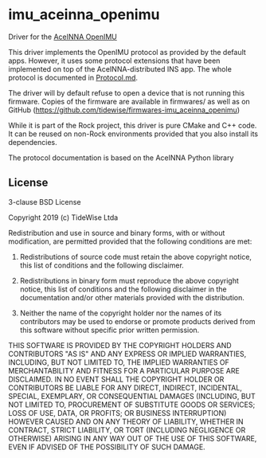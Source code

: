 # imu_aceinna_openimu

Driver for the [AceINNA OpenIMU](https://www.aceinna.com/openimu)

This driver implements the OpenIMU protocol as provided by the default apps.
However, it uses some protocol extensions that have been implemented on top
of the AceINNA-distributed INS app. The whole protocol is documented in
[Protocol.md](Protocol.md).

The driver will by default refuse to open a device that is not running this
firmware. Copies of the firmware are available in firmwares/ as well as on
GitHub (https://github.com/tidewise/firmwares-imu_aceinna_openimu)

While it is part of the Rock project, this driver is pure CMake and C++ code. It can
be reused on non-Rock environments provided that you also install its dependencies.

The protocol documentation is based on the AceINNA Python library

## License

3-clause BSD License

Copyright 2019 (c) TideWise Ltda

Redistribution and use in source and binary forms, with or without modification,
are permitted provided that the following conditions are met:

1. Redistributions of source code must retain the above copyright notice, this
   list of conditions and the following disclaimer.

2. Redistributions in binary form must reproduce the above copyright notice,
   this list of conditions and the following disclaimer in the documentation
   and/or other materials provided with the distribution.

3. Neither the name of the copyright holder nor the names of its contributors
   may be used to endorse or promote products derived from this software without
   specific prior written permission.

THIS SOFTWARE IS PROVIDED BY THE COPYRIGHT HOLDERS AND CONTRIBUTORS "AS IS" AND
ANY EXPRESS OR IMPLIED WARRANTIES, INCLUDING, BUT NOT LIMITED TO, THE IMPLIED
WARRANTIES OF MERCHANTABILITY AND FITNESS FOR A PARTICULAR PURPOSE ARE
DISCLAIMED. IN NO EVENT SHALL THE COPYRIGHT HOLDER OR CONTRIBUTORS BE LIABLE FOR
ANY DIRECT, INDIRECT, INCIDENTAL, SPECIAL, EXEMPLARY, OR CONSEQUENTIAL DAMAGES
(INCLUDING, BUT NOT LIMITED TO, PROCUREMENT OF SUBSTITUTE GOODS OR SERVICES;
LOSS OF USE, DATA, OR PROFITS; OR BUSINESS INTERRUPTION) HOWEVER CAUSED AND ON
ANY THEORY OF LIABILITY, WHETHER IN CONTRACT, STRICT LIABILITY, OR TORT
(INCLUDING NEGLIGENCE OR OTHERWISE) ARISING IN ANY WAY OUT OF THE USE OF THIS
SOFTWARE, EVEN IF ADVISED OF THE POSSIBILITY OF SUCH DAMAGE.
